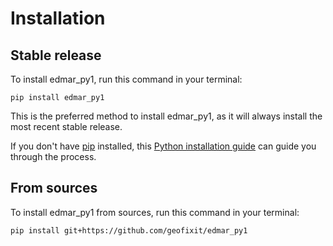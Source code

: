 # Installation

## Stable release

To install edmar_py1, run this command in your terminal:

```
pip install edmar_py1
```

This is the preferred method to install edmar_py1, as it will always install the most recent stable release.

If you don't have [pip](https://pip.pypa.io) installed, this [Python installation guide](http://docs.python-guide.org/en/latest/starting/installation/) can guide you through the process.

## From sources

To install edmar_py1 from sources, run this command in your terminal:

```
pip install git+https://github.com/geofixit/edmar_py1
```

